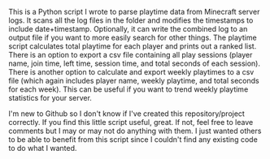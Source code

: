 This is a Python script I wrote to parse playtime data from Minecraft server logs. It scans all the log files in the folder and modifies the timestamps to include date+timestamp. Optionally, it can write the combined log to an output file if you want to more easily search for other things. The playtime script calculates total playtime for each player and prints out a ranked list. There is an option to export a csv file containing all play sessions (player name, join time, left time, session time, and total seconds of each session). There is another option to calculate and export weekly playtimes to a csv file (which again includes player name, weekly playtime, and total seconds for each week). This can be useful if you want to trend weekly playtime statistics for your server.

I'm new to Github so I don't know if I've created this repository/project correctly. If you find this little script useful, great. If not, feel free to leave comments but I may or may not do anything with them. I just wanted others to be able to benefit from this script since I couldn't find any existing code to do what I wanted.
